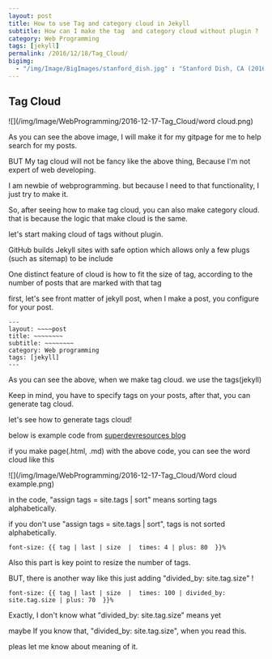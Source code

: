 ```yaml
---
layout: post
title: How to use Tag and category cloud in Jekyll
subtitle: How can I make the tag  and category cloud without plugin ?
category: Web Programming
tags: [jekyll]
permalink: /2016/12/18/Tag_Cloud/
bigimg: 
  - "/img/Image/BigImages/stanford_dish.jpg" : "Stanford Dish, CA (2016)"
---
```


## Tag Cloud
 
   ![](/img/Image/WebProgramming/2016-12-17-Tag_Cloud/word cloud.png)
   
   As you can see the above image, I will make it for my gitpage for me to help search for my posts.
   
   BUT My tag cloud will not be fancy like the above thing, Because I'm not expert of web developing. 
   
   I am newbie of webprogramming. but because I need to that functionality, I just try to make it. 
   
   So, after seeing how to make tag cloud, you can also make category cloud. that is because the logic that make cloud is the same. 
 
   let's start making cloud of tags without plugin.
 
   GitHub builds Jekyll sites with safe option which allows only a few plugs (such as sitemap) to be include 
   
   One distinct feature of cloud is how to fit the size of tag, according to the number of posts that are marked with that tag
   
   first, let's see front matter of jekyll post, when I make a post, you configure for your post. 
 
``` 
---
layout: ~~~~post
title: ~~~~~~~~
subtitle: ~~~~~~~~
category: Web programming
tags: [jekyll]
---   
```   

  As you can see the above, when we make tag cloud. we use the tags(jekyll) 
   
  Keep in mind, you have to specify tags on your posts, after that, you can generate tag cloud. 
   
  let's see how to generate tags cloud! 
   
  below is example code from [superdevresources blog](https://superdevresources.com/tag-cloud-jekyll/) 

  <script src="https://gist.github.com/hyunyoung2/68791d45c085ee36f86ca8ae50ab79ae.js"></script>

 if you make page(.html, .md) with the above code, you can see the word cloud like this 
   
   ![](/img/Image/WebProgramming/2016-12-17-Tag_Cloud/Word cloud example.png)
   
   in the code, "assign tags = site.tags \| sort" means sorting tags alphabetically. 
   
   if you don't use "assign tags = site.tags \| sort", tags is not sorted alphabetically.
   
```
font-size: {{ tag | last | size  |  times: 4 | plus: 80  }}%
```
   
   Also this part is key point to resize the number of tags. 
   
   BUT, there is another way like this just adding "divided_by: site.tag.size" !

```
font-size: {{ tag | last | size  |  times: 100 | divided_by: site.tag.size | plus: 70  }}%
```

   Exactly,  I don't know what "divided_by: site.tag.size" means yet
   
   maybe If you know that, "divided_by: site.tag.size", when you read this. 
   
   pleas let me know about meaning of it. 



